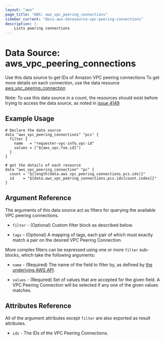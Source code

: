 ```yaml
---
layout: "aws"
page_title: "AWS: aws_vpc_peering_connections"
sidebar_current: "docs-aws-datasource-vpc-peering-connections"
description: |-
    Lists peering connections
---
```


# Data Source: aws_vpc_peering_connections

Use this data source to get IDs of Amazon VPC peering connections
To get more details on each connection, use the data resource [aws_vpc_peering_connection](/docs/providers/aws/d/vpc_peering_connection.html)

Note: To use this data source in a count, the resources should exist before trying to access
the data source, as noted in [issue 4149](https://github.com/hashicorp/terraform/issues/4149)

## Example Usage

```hcl
# Declare the data source
data "aws_vpc_peering_connections" "pcs" {
  filter {
    name   = "requester-vpc-info.vpc-id"
    values = ["${aws_vpc.foo.id}"]
  }
}

# get the details of each resource
data "aws_vpc_peering_connection" "pc" {
  count = "${length(data.aws_vpc_peering_connections.pcs.ids)}"
  id    = "${data.aws_vpc_peering_connections.pcs.ids[count.index]}"
}
```

## Argument Reference

The arguments of this data source act as filters for querying the available VPC peering connections.

* `filter` - (Optional) Custom filter block as described below.

* `tags` - (Optional) A mapping of tags, each pair of which must exactly match
  a pair on the desired VPC Peering Connection.

More complex filters can be expressed using one or more `filter` sub-blocks,
which take the following arguments:

* `name` - (Required) The name of the field to filter by, as defined by
  [the underlying AWS API](http://docs.aws.amazon.com/AWSEC2/latest/APIReference/API_DescribeVpcPeeringConnections.html).

* `values` - (Required) Set of values that are accepted for the given field.
  A VPC Peering Connection will be selected if any one of the given values matches.

## Attributes Reference

All of the argument attributes except `filter` are also exported as result attributes.

* `ids` - The IDs of the VPC Peering Connections.
